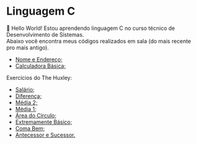 # Linguagem C

<p>👋 Hello World! Estou aprendendo linguagem C no curso técnico de Desenvolvimento de Sistemas. <br>
Abaixo você encontra meus códigos realizados em sala (do mais recente pro mais antigo).  </p> 

<ul>
  <li><a href="https://github.com/amandavsadev/Linguagem-C/blob/main/NomeEndereco.c" target="_blank"> Nome e Endereço; </a></li>
  <li><a href="https://github.com/amandavsadev/Linguagem-C/blob/main/CalculadoraBasica.c" target="_blank"> Calculadora Básica; </a></li>
</ul>

<p> Exercícios do The Huxley: </p>

<ul>
  
  <li><a href="https://github.com/amandavsadev/Linguagem-C/blob/main/Salario.c" target="_blank"> Salário; </a></li>
  <li><a href="https://github.com/amandavsadev/Linguagem-C/blob/main/Diferenca.c" target="_blank"> Diferença; </a></li>
  <li><a href="https://github.com/amandavsadev/Linguagem-C/blob/main/Media2.c" target="_blank"> Média 2; </a></li>
  <li><a href="https://github.com/amandavsadev/Linguagem-C/blob/main/Media1.c" target="_blank"> Média 1; </a></li>
  <li><a href="https://github.com/amandavsadev/Linguagem-C/blob/main/AreaCirculo.c" target="_blank"> Área do Círculo; </a></li>
  <li><a href="https://github.com/amandavsadev/Linguagem-C/blob/main/ExtremamenteBasico.c" target="_blank"> Extremamente Básico; </a></li>
  <li><a href="https://github.com/amandavsadev/Linguagem-C/blob/main/ComaBem.c" target="_blank"> Coma Bem; </a></li>
  <li><a href="https://github.com/amandavsadev/Linguagem-C/blob/main/AntecessorSucessor.c" target="_blank"> Antecessor e Sucessor. </a></li> 
</ul>
